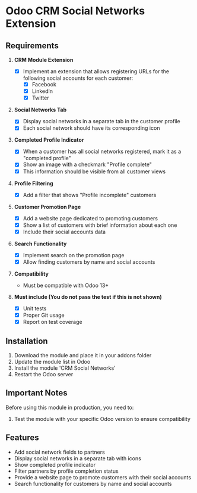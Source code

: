 # Odoo CRM Social Networks Extension

## Requirements

1. **CRM Module Extension**
   - [X] Implement an extension that allows registering URLs for the following social accounts for each customer:
     - [X] Facebook
     - [X] LinkedIn
     - [X] Twitter

2. **Social Networks Tab**
   - [X] Display social networks in a separate tab in the customer profile
   - [X] Each social network should have its corresponding icon

3. **Completed Profile Indicator**
   - [X] When a customer has all social networks registered, mark it as a "completed profile"
   - [X] Show an image with a checkmark "Profile complete"
   - [X] This information should be visible from all customer views

4. **Profile Filtering**
   - [X] Add a filter that shows "Profile incomplete" customers

5. **Customer Promotion Page**
   - [X] Add a website page dedicated to promoting customers
   - [X] Show a list of customers with brief information about each one
   - [X] Include their social accounts data

6. **Search Functionality**
   - [X] Implement search on the promotion page
   - [X] Allow finding customers by name and social accounts

7. **Compatibility**
   - Must be compatible with Odoo 13+

8. **Must include (You do not pass the test if this is not shown)**
   - [X] Unit tests
   - [X] Proper Git usage
   - [X] Report on test coverage

## Installation

1. Download the module and place it in your addons folder
2. Update the module list in Odoo
3. Install the module 'CRM Social Networks'
4. Restart the Odoo server

## Important Notes

Before using this module in production, you need to:

1. Test the module with your specific Odoo version to ensure compatibility

## Features

- Add social network fields to partners
- Display social networks in a separate tab with icons
- Show completed profile indicator
- Filter partners by profile completion status
- Provide a website page to promote customers with their social accounts
- Search functionality for customers by name and social accounts
